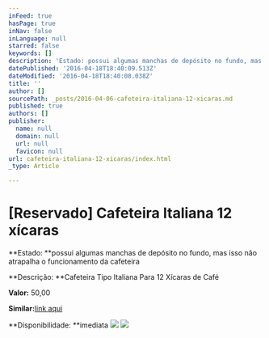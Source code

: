 ```yaml
---
inFeed: true
hasPage: true
inNav: false
inLanguage: null
starred: false
keywords: []
description: 'Estado: possui algumas manchas de depósito no fundo, mas isso não atrapalha o funcionamento da cafeteira'
datePublished: '2016-04-18T18:40:09.513Z'
dateModified: '2016-04-18T18:40:08.038Z'
title: ''
author: []
sourcePath: _posts/2016-04-06-cafeteira-italiana-12-xicaras.md
published: true
authors: []
publisher:
  name: null
  domain: null
  url: null
  favicon: null
url: cafeteira-italiana-12-xicaras/index.html
_type: Article

---
```

# \[Reservado\] Cafeteira Italiana 12 xícaras

**Estado: **possui algumas manchas de depósito no fundo, mas isso não atrapalha o funcionamento da cafeteira

**Descrição: **Cafeteira Tipo Italiana Para 12 Xícaras de Café

**Valor:** 50,00

**Similar:**[link aqui][0]

**Disponibilidade: **imediata
![](https://the-grid-user-content.s3-us-west-2.amazonaws.com/995495a4-9c43-4f55-9836-2661c642f242.jpg)
![](https://the-grid-user-content.s3-us-west-2.amazonaws.com/2f885fa3-0b9d-41d9-8257-6dcde91c0f3e.jpg)

[0]: https://www.walmart.com.br/item/2173656/sk?utm_source=google-pla&adtype=pla&utm_medium=ppc&utm_term=2173656&utm_campaign=eletroportateis+2173656